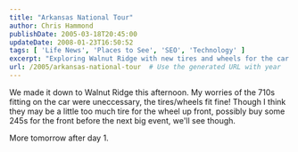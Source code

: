```yaml
---
title: "Arkansas National Tour"
author: Chris Hammond
publishDate: 2005-03-18T20:45:00
updateDate: 2008-01-23T16:50:52
tags: [ 'Life News', 'Places to See', 'SEO', 'Technology' ]
excerpt: "Exploring Walnut Ridge with new tires and wheels for the car. Consider opting for smaller tires for better fit. Stay tuned for updates on the next big event!"
url: /2005/arkansas-national-tour  # Use the generated URL with year
---
```

<P>We made it down to Walnut Ridge this afternoon. My worries of the 710s fitting on the car were uneccessary, the tires/wheels fit fine! Though I think they may be a little too much tire for the wheel up front, possibly buy some 245s for the front before the next big event, we'll see though.</P> <P>More tomorrow after day 1.</P>

